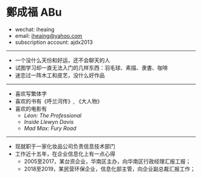 # 鄭成福 ABu

 - wechat: iheaing
 - email: iheaing@yahoo.com
 - subscription account: ajdx2013

 ***

 - 一个没什么天份和好运，还不会聊天的人
 - 试图学习却一直无法入门的几样东西：羽毛球、素描、隶書、咖啡
 - 迷恋过一阵木工和皮艺，没什么好作品

 ***
 - 喜欢写繁体字
 - 喜欢的书有《呼兰河传》, 《大人物》
 - 喜欢的电影有
   - *Léon: The Professional*
   - *Inside Llewyn Davis*
   - *Mad Max: Fury Road*

 ***
 - 现就职于一家化妆品公司负责信息技术部门
 - 工作近十五年，在企业信息化上有一点心得
   - 2005至2017，某台资企业，华南区主办，向华南区行政经理汇报工报；
   - 2018至2019，某民营环保企业，信息化部主管，向企业副总裁汇报工作；

